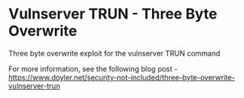 # Vulnserver TRUN - Three Byte Overwrite
Three byte overwrite exploit for the vulnserver TRUN command

For more information, see the following blog post - https://www.doyler.net/security-not-included/three-byte-overwrite-vulnserver-trun